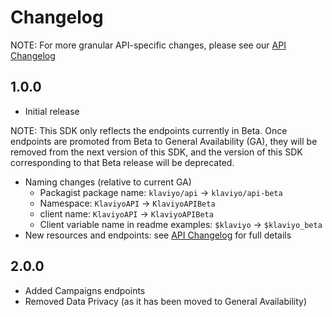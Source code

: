 # Changelog

NOTE: For more granular API-specific changes, please see our [API Changelog](https://developers.klaviyo.com/en/docs/changelog_)

## 1.0.0

  * Initial release

  NOTE: This SDK only reflects the endpoints currently in Beta. Once endpoints are promoted from Beta to General Availability (GA), they will be removed from the next version of this SDK, and the version of this SDK corresponding to that Beta release will be deprecated.

  - Naming changes (relative to current GA)
    - Packagist package name: `klaviyo/api` → `klaviyo/api-beta`
    - Namespace: `KlaviyoAPI` → `KlaviyoAPIBeta`
    - client name: `KlaviyoAPI` → `KlaviyoAPIBeta`
    - Client variable name in readme examples: `$klaviyo` → `$klaviyo_beta`
  - New resources and endpoints: see [API Changelog](https://developers.klaviyo.com/en/docs/changelog_) for full details
    
## 2.0.0

  - Added Campaigns endpoints
  - Removed Data Privacy (as it has been moved to General Availability)
